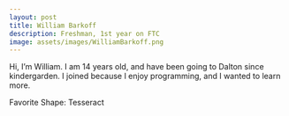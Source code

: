```yaml
---
layout: post
title: William Barkoff
description: Freshman, 1st year on FTC
image: assets/images/WilliamBarkoff.png
---
```

Hi, I’m William. I am 14 years old, and have been going to Dalton since kindergarden. I joined because I enjoy programming, and I wanted to learn more.

Favorite Shape: Tesseract